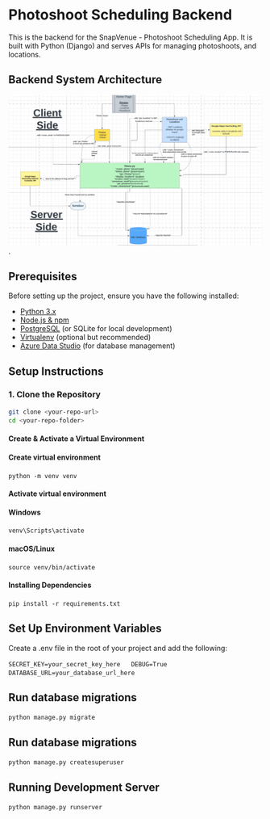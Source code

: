 # Photoshoot Scheduling Backend  

This is the backend for the SnapVenue - Photoshoot Scheduling App. It is built with Python (Django) and serves APIs for managing photoshoots, and locations.  

## Backend System Architecture
![Implementation Diagram that I created before starting the project. Helped me get a better idea of overall system implementation. I learned this from CSS 370 at UW Bothell and my recent internship at T-Mobile.](./System_Diagram_PhotoCatalog.png).

## Prerequisites  

Before setting up the project, ensure you have the following installed:  

- [Python 3.x](https://www.python.org/downloads/)  
- [Node.js & npm](https://nodejs.org/)  
- [PostgreSQL](https://www.postgresql.org/download/) (or SQLite for local development)  
- [Virtualenv](https://virtualenv.pypa.io/en/latest/) (optional but recommended)  
- [Azure Data Studio](https://learn.microsoft.com/en-us/azure-data-studio/download-azure-data-studio) (for database management)

## Setup Instructions  

### 1. Clone the Repository  

```sh
git clone <your-repo-url>
cd <your-repo-folder>
```

#### Create & Activate a Virtual Environment
#### Create virtual environment
`python -m venv venv`

#### Activate virtual environment  
#### Windows  
`venv\Scripts\activate`

#### macOS/Linux  
`source venv/bin/activate  `


#### Installing Dependencies
`pip install -r requirements.txt  `


## Set Up Environment Variables
Create a .env file in the root of your project and add the following:

`SECRET_KEY=your_secret_key_here  
DEBUG=True  
DATABASE_URL=your_database_url_here  `


## Run database migrations
`python manage.py migrate `

## Run database migrations
`python manage.py createsuperuser  
`

## Running Development Server
`python manage.py runserver  
`






